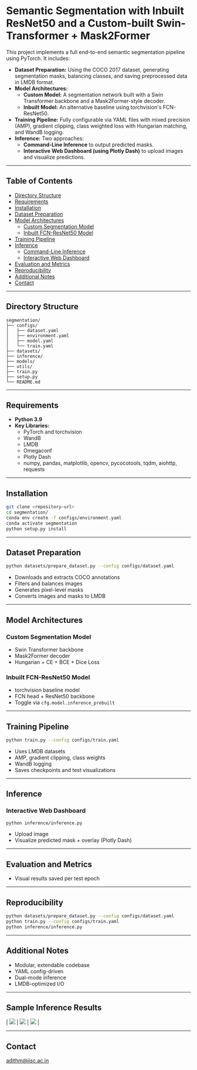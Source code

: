 # Semantic Segmentation with Inbuilt ResNet50 and a Custom-built Swin-Transformer + Mask2Former

This project implements a full end-to-end semantic segmentation pipeline using PyTorch. It includes:
- **Dataset Preparation:** Using the COCO 2017 dataset, generating segmentation masks, balancing classes, and saving preprocessed data in LMDB format.
- **Model Architectures:**
  - **Custom Model:** A segmentation network built with a Swin Transformer backbone and a Mask2Former-style decoder.
  - **Inbuilt Model:** An alternative baseline using torchvision's FCN-ResNet50.
- **Training Pipeline:** Fully configurable via YAML files with mixed precision (AMP), gradient clipping, class weighted loss with Hungarian matching, and WandB logging.
- **Inference:** Two approaches:
  - **Command-Line Inference** to output predicted masks.
  - **Interactive Web Dashboard (using Plotly Dash)** to upload images and visualize predictions.

---

## Table of Contents
- [Directory Structure](#directory-structure)
- [Requirements](#requirements)
- [Installation](#installation)
- [Dataset Preparation](#dataset-preparation)
- [Model Architectures](#model-architectures)
  - [Custom Segmentation Model](#custom-segmentation-model)
  - [Inbuilt FCN-ResNet50 Model](#inbuilt-fcn-resnet50-model)
- [Training Pipeline](#training-pipeline)
- [Inference](#inference)
  - [Command-Line Inference](#command-line-inference)
  - [Interactive Web Dashboard](#interactive-web-dashboard)
- [Evaluation and Metrics](#evaluation-and-metrics)
- [Reproducibility](#reproducibility)
- [Additional Notes](#additional-notes)
- [Contact](#contact)

---

## Directory Structure

```
segmentation/
├── configs/
│   ├── dataset.yaml
│   ├── environment.yaml
│   ├── model.yaml
│   └── train.yaml
├── datasets/
├── inference/
├── models/
├── utils/
├── train.py
├── setup.py
└── README.md
```

---

## Requirements

- **Python 3.9**
- **Key Libraries:**
  - PyTorch and torchvision
  - WandB
  - LMDB
  - Omegaconf
  - Plotly Dash
  - numpy, pandas, matplotlib, opencv, pycocotools, tqdm, aiohttp, requests

---

## Installation

```bash
git clone <repository-url>
cd segmentation/
conda env create -f configs/environment.yaml
conda activate segmentation
python setup.py install
```

---

## Dataset Preparation

```bash
python datasets/prepare_dataset.py --config configs/dataset.yaml
```

- Downloads and extracts COCO annotations
- Filters and balances images
- Generates pixel-level masks
- Converts images and masks to LMDB

---

## Model Architectures

### Custom Segmentation Model

- Swin Transformer backbone
- Mask2Former decoder
- Hungarian + CE + BCE + Dice Loss

### Inbuilt FCN-ResNet50 Model

- torchvision baseline model
- FCN head + ResNet50 backbone
- Toggle via `cfg.model.inference_prebuilt`

---

## Training Pipeline

```bash
python train.py --config configs/train.yaml
```

- Uses LMDB datasets
- AMP, gradient clipping, class weights
- WandB logging
- Saves checkpoints and test visualizations

---

## Inference

### Interactive Web Dashboard

```bash
python inference/inference.py
```

- Upload image
- Visualize predicted mask + overlay (Plotly Dash)

---

## Evaluation and Metrics

- Visual results saved per test epoch

---

## Reproducibility

```bash
python datasets/prepare_dataset.py --config configs/dataset.yaml
python train.py --config configs/train.yaml
python inference/inference.py
```

---

## Additional Notes

- Modular, extendable codebase
- YAML config-driven
- Dual-mode inference
- LMDB-optimized I/O

---

## Sample Inference Results

| ![](assets/output_1.png) | ![](assets/output_2.png) | ![](assets/wandb.png) |

---

## Contact

adithm@iisc.ac.in
